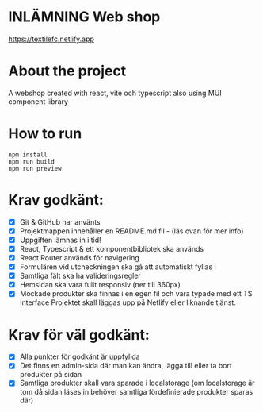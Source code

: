 ﻿# INLÄMNING Web shop

https://textilefc.netlify.app

# About the project

A webshop created with react, vite och typescript also using MUI component library

# How to run

```
npm install
npm run build
npm run preview
```

# Krav godkänt:

- [x] Git & GitHub har använts
- [x] Projektmappen innehåller en README.md fil - (läs ovan för mer info)
- [x] Uppgiften lämnas in i tid!
- [x] React, Typescript & ett komponentbibliotek ska används
- [x] React Router används för navigering
- [x] Formulären vid utcheckningen ska gå att automatiskt fyllas i
- [x] Samtliga fält ska ha valideringsregler
- [x] Hemsidan ska vara fullt responsiv (ner till 360px)
- [x] Mockade produkter ska finnas i en egen fil och vara typade med ett TS interface
      Projektet skall läggas upp på Netlify eller liknande tjänst.

# Krav för väl godkänt:

- [x] Alla punkter för godkänt är uppfyllda
- [x] Det finns en admin-sida där man kan ändra, lägga till eller ta bort produkter på sidan
- [x] Samtliga produkter skall vara sparade i localstorage (om localstorage är tom då sidan
      läses in behöver samtliga fördefinierade produkter sparas där)
